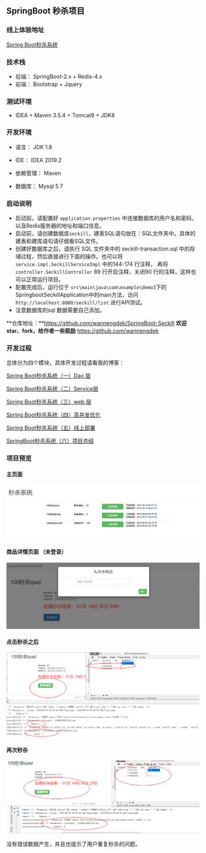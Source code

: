 ## SpringBoot 秒杀项目

### **线上体验地址**
[Spring Boot秒杀系统](http://106.15.38.234:8000/)

### **技术栈**

- 后端： SpringBoot-2.x + Redis-4.x 
- 前端： Bootstrap + Jquery

### **测试环境**

- IDEA + Maven 3.5.4 + Tomcat8 + JDK8

### 开发环境

- 语言： JDK 1.8

- IDE： IDEA 2019.2

- 依赖管理： Maven

- 数据库： Mysql 5.7

### **启动说明**

  - 启动前，请配置好 `application.properties` 中连接数据库的用户名和密码，以及Redis服务器的地址和端口信息。
  - 启动前，请创建数据库`seckill`，建表SQL语句放在：SQL文件夹中。具体的建表和建库语句请仔细看SQL文件。
  - 创建好数据库之后，请执行 SQL 文件夹中的 seckill-transaction.sql 中的存储过程，然后直接进行下面的操作。也可以将 `service.impl.SeckillServiceImpl` 中的144-174 行注释，
    再将 `controller.SeckillController` 89 行开启注释，关闭90 行的注释，这样也可以正常运行项目。
  - 配置完成后，运行位于 `src\main\java\com\example\demo3`下的SpringbootSeckillApplication中的main方法，访问 `http://localhost:8080/seckill/list` 进行API测试。
  - 注意数据库的sql 数据需要自己添加。

**仓库地址：**https://github.com/wannengdek/SpringBoot-Seckill
**欢迎star、fork，给作者一些鼓励** https://github.com/wannengdek

### 开发过程

总体分为四个模块，具体开发过程请看我的博客：

[Spring Boot秒杀系统（一）Dao 层](https://blog.csdn.net/qq_41852212/article/details/98884976)

[Spring Boot秒杀系统（二）Service层](https://blog.csdn.net/qq_41852212/article/details/98954619)

[Spring Boot秒杀系统（三）web 层](https://blog.csdn.net/qq_41852212/article/details/99111102) 

[Spring Boot秒杀系统（四）高并发优化](https://blog.csdn.net/qq_41852212/article/details/99111443)

[Spring Boot秒杀系统（五）线上部署](https://blog.csdn.net/qq_41852212/article/details/99409105)

[SpringBoot秒杀系统（六）项目总结](https://blog.csdn.net/qq_41852212/article/details/99475317)



### 项目预览

#### 主页面



![1](README.assets/1.png)



#### 商品详情页面 （未登录）

![2](README.assets/2.png)

#### 点击秒杀之后

![3](README.assets/3.png)

#### 再次秒杀

![4](README.assets/4.png)

没有错误数据产生，并且也提示了用户重复秒杀的问题。
